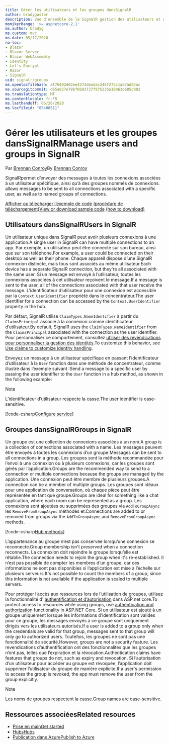 ```yaml
---
title: Gérer les utilisateurs et les groupes dansSignalR
author: bradygaster
description: Vue d’ensemble de la SignalR gestion des utilisateurs et des groupes ASP.net core.
monikerRange: '>= aspnetcore-2.1'
ms.author: bradyg
ms.custom: mvc
ms.date: 05/17/2020
no-loc:
- Blazor
- Blazor Server
- Blazor WebAssembly
- Identity
- Let's Encrypt
- Razor
- SignalR
uid: signalr/groups
ms.openlocfilehash: af76402d02ee4273deadac246f275c1ae7ad84ac
ms.sourcegitcommit: d65a027e78bf0b83727f975235a18863e685d902
ms.translationtype: MT
ms.contentlocale: fr-FR
ms.lasthandoff: 06/26/2020
ms.locfileid: "85408511"
---
```

# <a name="manage-users-and-groups-in-signalr"></a><span data-ttu-id="d2e1b-103">Gérer les utilisateurs et les groupes dansSignalR</span><span class="sxs-lookup"><span data-stu-id="d2e1b-103">Manage users and groups in SignalR</span></span>

<span data-ttu-id="d2e1b-104">Par [Brennan Conroy](https://github.com/BrennanConroy)</span><span class="sxs-lookup"><span data-stu-id="d2e1b-104">By [Brennan Conroy](https://github.com/BrennanConroy)</span></span>

SignalR<span data-ttu-id="d2e1b-105">permet d’envoyer des messages à toutes les connexions associées à un utilisateur spécifique, ainsi qu’à des groupes nommés de connexions.</span><span class="sxs-lookup"><span data-stu-id="d2e1b-105"> allows messages to be sent to all connections associated with a specific user, as well as to named groups of connections.</span></span>

<span data-ttu-id="d2e1b-106">[Afficher ou télécharger l’exemple de code](https://github.com/dotnet/AspNetCore.Docs/tree/master/aspnetcore/signalr/groups/sample/) [(procédure de téléchargement)](xref:index#how-to-download-a-sample)</span><span class="sxs-lookup"><span data-stu-id="d2e1b-106">[View or download sample code](https://github.com/dotnet/AspNetCore.Docs/tree/master/aspnetcore/signalr/groups/sample/) [(how to download)](xref:index#how-to-download-a-sample)</span></span>

## <a name="users-in-signalr"></a><span data-ttu-id="d2e1b-107">Utilisateurs dansSignalR</span><span class="sxs-lookup"><span data-stu-id="d2e1b-107">Users in SignalR</span></span>

<span data-ttu-id="d2e1b-108">Un utilisateur unique dans SignalR peut avoir plusieurs connexions à une application.</span><span class="sxs-lookup"><span data-stu-id="d2e1b-108">A single user in SignalR can have multiple connections to an app.</span></span> <span data-ttu-id="d2e1b-109">Par exemple, un utilisateur peut être connecté sur son bureau, ainsi que sur son téléphone.</span><span class="sxs-lookup"><span data-stu-id="d2e1b-109">For example, a user could be connected on their desktop as well as their phone.</span></span> <span data-ttu-id="d2e1b-110">Chaque appareil dispose d’une SignalR connexion distincte, mais tous sont associés au même utilisateur.</span><span class="sxs-lookup"><span data-stu-id="d2e1b-110">Each device has a separate SignalR connection, but they're all associated with the same user.</span></span> <span data-ttu-id="d2e1b-111">Si un message est envoyé à l’utilisateur, toutes les connexions associées à cet utilisateur reçoivent le message.</span><span class="sxs-lookup"><span data-stu-id="d2e1b-111">If a message is sent to the user, all of the connections associated with that user receive the message.</span></span> <span data-ttu-id="d2e1b-112">L’identificateur d’utilisateur pour une connexion est accessible par la `Context.UserIdentifier` propriété dans le concentrateur.</span><span class="sxs-lookup"><span data-stu-id="d2e1b-112">The user identifier for a connection can be accessed by the `Context.UserIdentifier` property in the hub.</span></span>

<span data-ttu-id="d2e1b-113">Par défaut, SignalR utilise `ClaimTypes.NameIdentifier` à partir du `ClaimsPrincipal` associé à la connexion comme identificateur d’utilisateur.</span><span class="sxs-lookup"><span data-stu-id="d2e1b-113">By default, SignalR uses the `ClaimTypes.NameIdentifier` from the `ClaimsPrincipal` associated with the connection as the user identifier.</span></span> <span data-ttu-id="d2e1b-114">Pour personnaliser ce comportement, consultez [utiliser des revendications pour personnaliser la gestion des identités](xref:signalr/authn-and-authz#use-claims-to-customize-identity-handling).</span><span class="sxs-lookup"><span data-stu-id="d2e1b-114">To customize this behavior, see [Use claims to customize identity handling](xref:signalr/authn-and-authz#use-claims-to-customize-identity-handling).</span></span>

<span data-ttu-id="d2e1b-115">Envoyez un message à un utilisateur spécifique en passant l’identificateur d’utilisateur à la `User` fonction dans une méthode de concentrateur, comme illustré dans l’exemple suivant :</span><span class="sxs-lookup"><span data-stu-id="d2e1b-115">Send a message to a specific user by passing the user identifier to the `User` function in a hub method, as shown in the following example:</span></span>

> [!NOTE]
> <span data-ttu-id="d2e1b-116">L’identificateur d’utilisateur respecte la casse.</span><span class="sxs-lookup"><span data-stu-id="d2e1b-116">The user identifier is case-sensitive.</span></span>

[!code-csharp[Configure service](groups/sample/Hubs/ChatHub.cs?range=29-32)]

## <a name="groups-in-signalr"></a><span data-ttu-id="d2e1b-117">Groupes dansSignalR</span><span class="sxs-lookup"><span data-stu-id="d2e1b-117">Groups in SignalR</span></span>

<span data-ttu-id="d2e1b-118">Un groupe est une collection de connexions associées à un nom.</span><span class="sxs-lookup"><span data-stu-id="d2e1b-118">A group is a collection of connections associated with a name.</span></span> <span data-ttu-id="d2e1b-119">Les messages peuvent être envoyés à toutes les connexions d’un groupe.</span><span class="sxs-lookup"><span data-stu-id="d2e1b-119">Messages can be sent to all connections in a group.</span></span> <span data-ttu-id="d2e1b-120">Les groupes sont la méthode recommandée pour l’envoi à une connexion ou à plusieurs connexions, car les groupes sont gérés par l’application.</span><span class="sxs-lookup"><span data-stu-id="d2e1b-120">Groups are the recommended way to send to a connection or multiple connections because the groups are managed by the application.</span></span> <span data-ttu-id="d2e1b-121">Une connexion peut être membre de plusieurs groupes.</span><span class="sxs-lookup"><span data-stu-id="d2e1b-121">A connection can be a member of multiple groups.</span></span> <span data-ttu-id="d2e1b-122">Les groupes sont idéaux pour une application de conversation, où chaque pièce peut être représentée en tant que groupe.</span><span class="sxs-lookup"><span data-stu-id="d2e1b-122">Groups are ideal for something like a chat application, where each room can be represented as a group.</span></span> <span data-ttu-id="d2e1b-123">Les connexions sont ajoutées ou supprimées des groupes via `AddToGroupAsync` les `RemoveFromGroupAsync` méthodes et.</span><span class="sxs-lookup"><span data-stu-id="d2e1b-123">Connections are added to or removed from groups via the `AddToGroupAsync` and `RemoveFromGroupAsync` methods.</span></span>

[!code-csharp[Hub methods](groups/sample/Hubs/ChatHub.cs?range=15-27)]

<span data-ttu-id="d2e1b-124">L’appartenance au groupe n’est pas conservée lorsqu’une connexion se reconnecte.</span><span class="sxs-lookup"><span data-stu-id="d2e1b-124">Group membership isn't preserved when a connection reconnects.</span></span> <span data-ttu-id="d2e1b-125">La connexion doit rejoindre le groupe lorsqu’elle est rétablie.</span><span class="sxs-lookup"><span data-stu-id="d2e1b-125">The connection needs to rejoin the group when it's re-established.</span></span> <span data-ttu-id="d2e1b-126">Il n’est pas possible de compter les membres d’un groupe, car ces informations ne sont pas disponibles si l’application est mise à l’échelle sur plusieurs serveurs.</span><span class="sxs-lookup"><span data-stu-id="d2e1b-126">It's not possible to count the members of a group, since this information is not available if the application is scaled to multiple servers.</span></span>

<span data-ttu-id="d2e1b-127">Pour protéger l’accès aux ressources lors de l’utilisation de groupes, utilisez la fonctionnalité d' [authentification et d’autorisation](xref:signalr/authn-and-authz) dans ASP.net core.</span><span class="sxs-lookup"><span data-stu-id="d2e1b-127">To protect access to resources while using groups, use [authentication and authorization](xref:signalr/authn-and-authz) functionality in ASP.NET Core.</span></span> <span data-ttu-id="d2e1b-128">Si un utilisateur est ajouté à un groupe uniquement lorsque les informations d’identification sont valides pour ce groupe, les messages envoyés à ce groupe sont uniquement dirigés vers les utilisateurs autorisés.</span><span class="sxs-lookup"><span data-stu-id="d2e1b-128">If a user is added to a group only when the credentials are valid for that group, messages sent to that group will only go to authorized users.</span></span> <span data-ttu-id="d2e1b-129">Toutefois, les groupes ne sont pas une fonctionnalité de sécurité.</span><span class="sxs-lookup"><span data-stu-id="d2e1b-129">However, groups are not a security feature.</span></span> <span data-ttu-id="d2e1b-130">Les revendications d’authentification ont des fonctionnalités que les groupes n’ont pas, telles que l’expiration et la révocation.</span><span class="sxs-lookup"><span data-stu-id="d2e1b-130">Authentication claims have features that groups do not, such as expiry and revocation.</span></span> <span data-ttu-id="d2e1b-131">Si l’autorisation d’un utilisateur pour accéder au groupe est révoquée, l’application doit supprimer l’utilisateur du groupe de manière explicite.</span><span class="sxs-lookup"><span data-stu-id="d2e1b-131">If a user's permission to access the group is revoked, the app must remove the user from the group explicitly.</span></span>

> [!NOTE]
> <span data-ttu-id="d2e1b-132">Les noms de groupes respectent la casse.</span><span class="sxs-lookup"><span data-stu-id="d2e1b-132">Group names are case-sensitive.</span></span>

## <a name="related-resources"></a><span data-ttu-id="d2e1b-133">Ressources associées</span><span class="sxs-lookup"><span data-stu-id="d2e1b-133">Related resources</span></span>

* [<span data-ttu-id="d2e1b-134">Prise en main</span><span class="sxs-lookup"><span data-stu-id="d2e1b-134">Get started</span></span>](xref:tutorials/signalr)
* [<span data-ttu-id="d2e1b-135">Hubs</span><span class="sxs-lookup"><span data-stu-id="d2e1b-135">Hubs</span></span>](xref:signalr/hubs)
* [<span data-ttu-id="d2e1b-136">Publication dans Azure</span><span class="sxs-lookup"><span data-stu-id="d2e1b-136">Publish to Azure</span></span>](xref:signalr/publish-to-azure-web-app)
